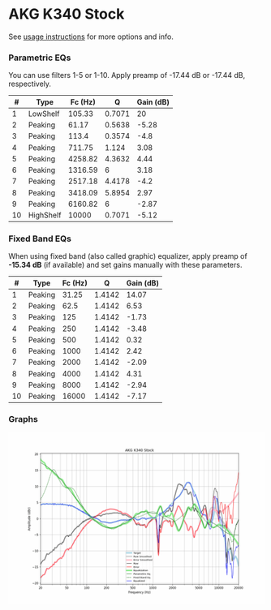 # AKG K340 Stock
See [usage instructions](https://github.com/jaakkopasanen/AutoEq#usage) for more options and info.

### Parametric EQs
You can use filters 1-5 or 1-10. Apply preamp of -17.44 dB or -17.44 dB, respectively.

|   # | Type      |   Fc (Hz) |      Q |   Gain (dB) |
|-----|-----------|-----------|--------|-------------|
|   1 | LowShelf  |    105.33 | 0.7071 |       20    |
|   2 | Peaking   |     61.17 | 0.5638 |       -5.28 |
|   3 | Peaking   |    113.4  | 0.3574 |       -4.8  |
|   4 | Peaking   |    711.75 | 1.124  |        3.08 |
|   5 | Peaking   |   4258.82 | 4.3632 |        4.44 |
|   6 | Peaking   |   1316.59 | 6      |        3.18 |
|   7 | Peaking   |   2517.18 | 4.4178 |       -4.2  |
|   8 | Peaking   |   3418.09 | 5.8954 |        2.97 |
|   9 | Peaking   |   6160.82 | 6      |       -2.87 |
|  10 | HighShelf |  10000    | 0.7071 |       -5.12 |

### Fixed Band EQs
When using fixed band (also called graphic) equalizer, apply preamp of **-15.34 dB** (if available) and set gains manually with these parameters.

|   # | Type    |   Fc (Hz) |      Q |   Gain (dB) |
|-----|---------|-----------|--------|-------------|
|   1 | Peaking |     31.25 | 1.4142 |       14.07 |
|   2 | Peaking |     62.5  | 1.4142 |        6.53 |
|   3 | Peaking |    125    | 1.4142 |       -1.73 |
|   4 | Peaking |    250    | 1.4142 |       -3.48 |
|   5 | Peaking |    500    | 1.4142 |        0.32 |
|   6 | Peaking |   1000    | 1.4142 |        2.42 |
|   7 | Peaking |   2000    | 1.4142 |       -2.09 |
|   8 | Peaking |   4000    | 1.4142 |        4.31 |
|   9 | Peaking |   8000    | 1.4142 |       -2.94 |
|  10 | Peaking |  16000    | 1.4142 |       -7.17 |

### Graphs
![](./AKG%20K340%20Stock.png)
